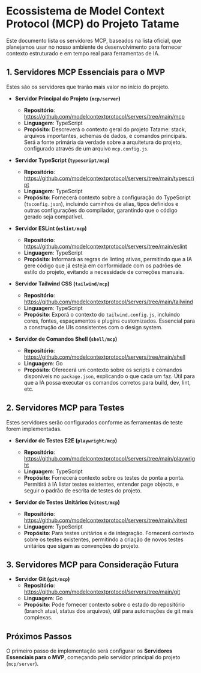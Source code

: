 # Ecossistema de Model Context Protocol (MCP) do Projeto Tatame

Este documento lista os servidores MCP, baseados na lista oficial, que planejamos usar no nosso ambiente de desenvolvimento para fornecer contexto estruturado e em tempo real para ferramentas de IA.

## 1. Servidores MCP Essenciais para o MVP

Estes são os servidores que trarão mais valor no início do projeto.

- **Servidor Principal do Projeto (`mcp/server`)**
  - **Repositório**: https://github.com/modelcontextprotocol/servers/tree/main/mcp
  - **Linguagem**: TypeScript
  - **Propósito**: Descreverá o contexto geral do projeto Tatame: stack, arquivos importantes, schemas de dados, e comandos principais. Será a fonte primária da verdade sobre a arquitetura do projeto, configurado através de um arquivo `mcp.config.js`.

- **Servidor TypeScript (`typescript/mcp`)**
  - **Repositório**: https://github.com/modelcontextprotocol/servers/tree/main/typescript
  - **Linguagem**: TypeScript
  - **Propósito**: Fornecerá contexto sobre a configuração do TypeScript (`tsconfig.json`), incluindo caminhos de alias, tipos definidos e outras configurações do compilador, garantindo que o código gerado seja compatível.

- **Servidor ESLint (`eslint/mcp`)**
  - **Repositório**: https://github.com/modelcontextprotocol/servers/tree/main/eslint
  - **Linguagem**: TypeScript
  - **Propósito**: Informará as regras de linting ativas, permitindo que a IA gere código que já esteja em conformidade com os padrões de estilo do projeto, evitando a necessidade de correções manuais.

- **Servidor Tailwind CSS (`tailwind/mcp`)**
  - **Repositório**: https://github.com/modelcontextprotocol/servers/tree/main/tailwind
  - **Linguagem**: TypeScript
  - **Propósito**: Exporá o contexto do `tailwind.config.js`, incluindo cores, fontes, espaçamentos e plugins customizados. Essencial para a construção de UIs consistentes com o design system.

- **Servidor de Comandos Shell (`shell/mcp`)**
  - **Repositório**: https://github.com/modelcontextprotocol/servers/tree/main/shell
  - **Linguagem**: Go
  - **Propósito**: Oferecerá um contexto sobre os scripts e comandos disponíveis no `package.json`, explicando o que cada um faz. Útil para que a IA possa executar os comandos corretos para build, dev, lint, etc.

## 2. Servidores MCP para Testes

Estes servidores serão configurados conforme as ferramentas de teste forem implementadas.

- **Servidor de Testes E2E (`playwright/mcp`)**
  - **Repositório**: https://github.com/modelcontextprotocol/servers/tree/main/playwright
  - **Linguagem**: TypeScript
  - **Propósito**: Fornecerá contexto sobre os testes de ponta a ponta. Permitirá à IA listar testes existentes, entender page objects, e seguir o padrão de escrita de testes do projeto.

- **Servidor de Testes Unitários (`vitest/mcp`)**
  - **Repositório**: https://github.com/modelcontextprotocol/servers/tree/main/vitest
  - **Linguagem**: TypeScript
  - **Propósito**: Para testes unitários e de integração. Fornecerá contexto sobre os testes existentes, permitindo a criação de novos testes unitários que sigam as convenções do projeto.

## 3. Servidores MCP para Consideração Futura

- **Servidor Git (`git/mcp`)**
  - **Repositório**: https://github.com/modelcontextprotocol/servers/tree/main/git
  - **Linguagem**: Go
  - **Propósito**: Pode fornecer contexto sobre o estado do repositório (branch atual, status dos arquivos), útil para automações de git mais complexas.

## Próximos Passos

O primeiro passo de implementação será configurar os **Servidores Essenciais para o MVP**, começando pelo servidor principal do projeto (`mcp/server`).
